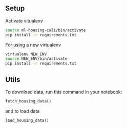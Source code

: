 ## Setup

Activate vitualenv
```bash
source ml-housing-cali/bin/activate
pip install -r requirements.txt
```

For using a new virtualenv
```bash
virtualenv NEW_ENV
source NEW_ENV/bin/activate
pip install -r requirements.txt
```

## Utils
To download data, run this command in your notebook:
```python
fetch_housing_data()
```

and to load data
```python
load_housing_data()
```
